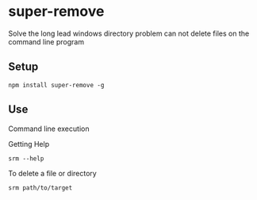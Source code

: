 # super-remove
Solve the long lead windows directory problem can not delete files on the command line program

## Setup
```
npm install super-remove -g
```

## Use
Command line execution

Getting Help
```
srm --help
```

To delete a file or directory
```
srm path/to/target
```